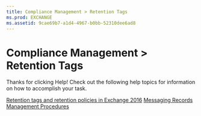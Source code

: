 ```yaml
---
title: Compliance Management > Retention Tags
ms.prod: EXCHANGE
ms.assetid: 9cae69b7-a1d4-4967-b0bb-52310dee6ad8
---
```



# Compliance Management > Retention Tags

Thanks for clicking Help! Check out the following help topics for information on how to accomplish your task.
  
    
    

 [Retention tags and retention policies in Exchange 2016](retention-tags-and-retention-policies-in-exchange-2016.md)
 [Messaging Records Management Procedures](http://technet.microsoft.com/library/bc2ff408-4a2b-4202-9515-e3e922a6320d.aspx)
  
    
    


